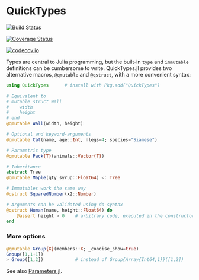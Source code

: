 # QuickTypes

[![Build Status](https://travis-ci.org/cstjean/QuickTypes.jl.svg?branch=master)](https://travis-ci.org/cstjean/QuickTypes.jl)

[![Coverage Status](https://coveralls.io/repos/cstjean/QuickTypes.jl/badge.svg?branch=master&service=github)](https://coveralls.io/github/cstjean/QuickTypes.jl?branch=master)

[![codecov.io](http://codecov.io/github/cstjean/QuickTypes.jl/coverage.svg?branch=master)](http://codecov.io/github/cstjean/QuickTypes.jl?branch=master)

Types are central to Julia programming, but the built-in `type` and `immutable` definitions can be cumbersome to write. QuickTypes.jl provides two alternative macros, `@qmutable` and `@qstruct`, with a more convenient syntax:

```julia
using QuickTypes      # install with Pkg.add("QuickTypes")

# Equivalent to
# mutable struct Wall
#    width
#    height
# end
@qmutable Wall(width, height)

# Optional and keyword-arguments
@qmutable Cat(name, age::Int, nlegs=4; species="Siamese")

# Parametric type
@qmutable Pack{T}(animals::Vector{T})

# Inheritance
abstract Tree
@qmutable Maple(qty_syrup::Float64) <: Tree

# Immutables work the same way
@qstruct SquaredNumber(x2::Number)

# Arguments can be validated using do-syntax
@qstruct Human(name, height::Float64) do
    @assert height > 0    # arbitrary code, executed in the constructor
end
```

### More options

```julia
@qmutable Group{X}(members::X; _concise_show=true)
Group([1,1+1])
> Group([1,2])            # instead of Group{Array{Int64,1}}([1,2])
```

See also [Parameters.jl](https://github.com/mauro3/Parameters.jl).